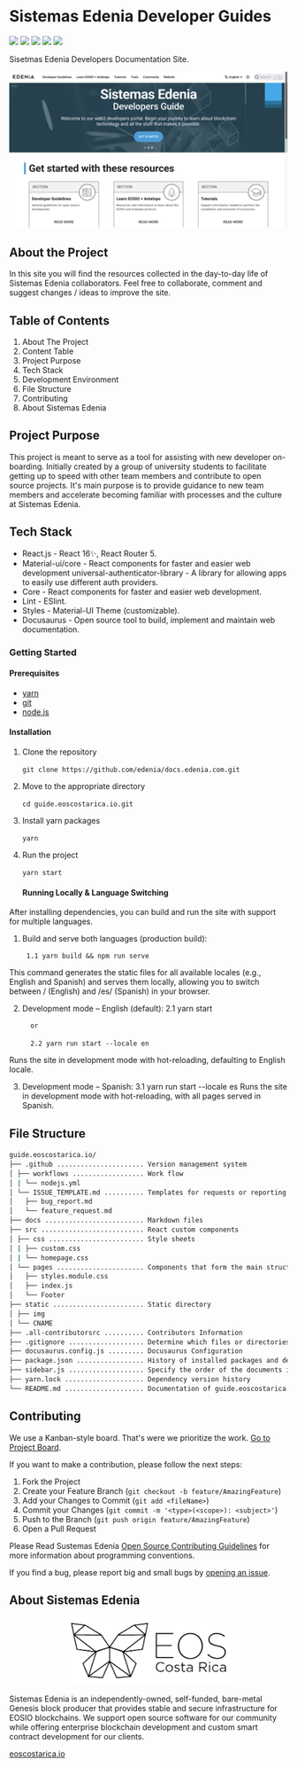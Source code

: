 # Sistemas Edenia Developer Guides
![](https://img.shields.io/github/license/eoscostarica/guias.eoscostarica.io) ![](https://img.shields.io/badge/code%20style-standard-brightgreen.svg) ![](https://img.shields.io/badge/%E2%9C%93-collaborative_etiquette-brightgreen.svg) ![](https://img.shields.io/twitter/follow/eoscostarica.svg?style=social&logo=twitter) ![](https://img.shields.io/github/forks/eoscostarica/guias.eoscostarica.io?style=social)



Sisetmas Edenia Developers Documentation Site.

![Guide front page](static/img/docs-pageNew.png)

## About the Project

In this site you will find the resources collected in the day-to-day life of Sistemas Edenia collaborators. Feel free to collaborate, comment and suggest changes / ideas to improve the site.

## Table of Contents

1. About The Project
1. Content Table
1. Project Purpose
1. Tech Stack
1. Development Environment
1. File Structure
1. Contributing
1. About Sistemas Edenia

## Project Purpose

This project is meant to serve as a tool for assisting with new developer on-boarding. Initially created by a group of university students to facilitate getting up to speed with other team members and contribute to open source projects. It's main purpose is to provide guidance to new team members and accelerate becoming familiar with processes and the culture at Sistemas Edenia.

## Tech Stack
- React.js - React 16✨, React Router 5.
- Material-ui/core - React components for faster and easier web development universal-authenticator-library - A library for allowing apps to easily use different auth providers.
- Core - React components for faster and easier web development.
- Lint - ESlint.
- Styles - Material-UI Theme (customizable).
- Docusaurus - Open source tool to build, implement and maintain web documentation.

### Getting Started

#### **Prerequisites**

- [yarn](https://classic.yarnpkg.com/en/)
- [git](https://git-scm.com/)
- [node.js](https://nodejs.org/es/)

#### **Installation**

1. Clone the repository

    `
    git clone https://github.com/edenia/docs.edenia.com.git
    `

1. Move to the appropriate directory

    `
    cd guide.eoscostarica.io.git
    `

1. Install yarn packages

    `
    yarn
    `

1. Run the project

    `
    yarn start
        `

   #### **Running Locally & Language Switching**

After installing dependencies, you can build and run the site with support for multiple languages.

1. Build and serve both languages (production build):

        1.1 yarn build && npm run serve
This command generates the static files for all available locales (e.g., English and Spanish) 
and serves them locally, allowing you to switch between / (English) and /es/ (Spanish) in your browser.

2. Development mode – English (default):
         2.1 yarn start

         or

         2.2 yarn run start --locale en 
 Runs the site in development mode with hot-reloading, defaulting to English locale.

 3. Development mode – Spanish:
         3.1 yarn run start --locale es
         Runs the site in development mode with hot-reloading, with all pages served in Spanish.




## File Structure
```sh
guide.eoscostarica.io/
├── .github ...................... Version management system
│ ├── workflows .................. Work flow
│ | └── nodejs.yml 
│ └── ISSUE_TEMPLATE.md .......... Templates for requests or reporting problems
│   ├── bug_report.md 
│   └── feature_request.md
├── docs ......................... Markdown files
├── src .......................... React custom components  
│ ├── css ........................ Style sheets
│ | ├── custom.css
│ | └── homepage.css
│ └── pages ...................... Components that form the main structure of the website
│ 	├── styles.module.css
│   ├── index.js
│   └── Footer
├── static ....................... Static directory
│ ├── img
│ └── CNAME
├── .all-contributorsrc .......... Contributors Information
├── .gitignore ................... Determine which files or directories should not be uploaded to Git
├── docusaurus.config.js ......... Docusaurus Configuration
├── package.json ................. History of installed packages and dependency optimization
├── sidebar.js ................... Specify the order of the documents in the side navigation
├── yarn.lock .................... Dependency version history
└── README.md .................... Documentation of guide.eoscostarica.io
```

## Contributing

We use a Kanban-style board. That's were we prioritize the work. [Go to Project Board](https://github.com/orgs/eoscostarica/projects/3).

If you want to make a contribution, please follow the next steps:

1. Fork the Project
1. Create your Feature Branch (`git checkout -b feature/AmazingFeature`)
1. Add your Changes to Commit (`git add <fileName>`)
1. Commit your Changes (`git commit -m '<type>(<scope>): <subject>'`)
1. Push to the Branch (`git push origin feature/AmazingFeature`)
1. Open a Pull Request

Please Read Sustemas Edenia [Open Source Contributing Guidelines](https://guide.eoscostarica.io/docs/open-source-guidelines/) for more information about programming conventions.

If you find a bug, please report big and small bugs by [opening an issue](https://github.com/eoscostarica/guide.eoscostarica.io/issues/new/choose).

## About Sistemas Edenia

<p align="center">
	<a href="https://eoscostarica.io/">
		<img src="https://raw.githubusercontent.com/eoscostarica/.github/master/.github/workflows/images/eos-costa-rica-logo.png"
		width="300px" >
	</a>

Sistemas Edenia is an independently-owned, self-funded, bare-metal Genesis block producer that provides stable and secure infrastructure for EOSIO blockchains. We support open source software for our community while offering enterprise blockchain development and custom smart contract development for our clients.

[eoscostarica.io](https://eoscostarica.io/)
